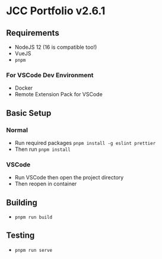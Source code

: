 # JCC Portfolio v2.6.1

## Requirements

- NodeJS 12 (16 is compatible too!)
- VueJS
- `pnpm`

### For VSCode Dev Environment

- Docker
- Remote Extension Pack for VSCode

## Basic Setup

### Normal

- Run required packages `pnpm install -g eslint prettier`
- Then run `pnpm install` 

### VSCode

- Run VSCode then open the project directory
- Then reopen in container

## Building

- `pnpm run build`

## Testing

- `pnpm run serve`
